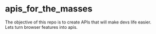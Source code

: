 # apis_for_the_masses
The objective of this repo is to create APIs that will make devs life easier. Lets turn browser features into apis.
